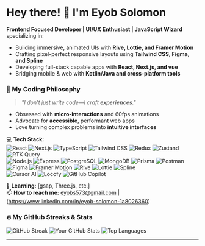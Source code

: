 # Hey there! 👋 I'm Eyob Solomon 
 
**Frontend Focused Developer | UI/UX Enthusiast | JavaScript Wizard** 
specializing in:  
- Building immersive, animated UIs with **Rive, Lottie, and Framer Motion**  
- Crafting pixel-perfect responsive layouts using **Tailwind CSS, Figma, and Spline**  
- Developing full-stack capable apps with **React, Next.js, and vue**  
- Bridging mobile & web with **Kotlin/Java and cross-platform tools**  

### 🎯 My Coding Philosophy  
> *"I don’t just write code—I craft **experiences**."*  
- Obsessed with **micro-interactions** and 60fps animations  
- Advocate for **accessible**, performant web apps  
- Love turning complex problems into **intuitive interfaces** 

💻 **Tech Stack:**  
![React](https://img.shields.io/badge/-React-61DAFB?logo=react&logoColor=black) 
![Next.js](https://img.shields.io/badge/-Next.js-000000?logo=next.js&logoColor=white) 
![TypeScript](https://img.shields.io/badge/-TypeScript-3178C6?logo=typescript&logoColor=white) 
![Tailwind CSS](https://img.shields.io/badge/-Tailwind_CSS-06B6D4?logo=tailwind-css&logoColor=white) 
![Redux](https://img.shields.io/badge/-Redux-764ABC?logo=redux&logoColor=white) 
![Zustand](https://img.shields.io/badge/-Zustand-000?logo=zustand&logoColor=white) 
![RTK Query](https://img.shields.io/badge/-RTK_Query-764ABC?logo=redux&logoColor=white)   
![Node.js](https://img.shields.io/badge/-Node.js-339933?logo=node.js&logoColor=white) 
![Express](https://img.shields.io/badge/-Express-000000?logo=express&logoColor=white) 
![PostgreSQL](https://img.shields.io/badge/-PostgreSQL-4169E1?logo=postgresql&logoColor=white) 
![MongoDB](https://img.shields.io/badge/-MongoDB-47A248?logo=mongodb&logoColor=white) 
![Prisma](https://img.shields.io/badge/-Prisma-2D3748?logo=prisma&logoColor=white) 
![Postman](https://img.shields.io/badge/-Postman-FF6C37?logo=postman&logoColor=white)  
![Figma](https://img.shields.io/badge/-Figma-F24E1E?logo=figma&logoColor=white) 
![Framer Motion](https://img.shields.io/badge/-Framer_Motion-0055FF?logo=framer&logoColor=white) 
![Rive](https://img.shields.io/badge/-Rive-FF7C4D?logo=rive&logoColor=white) 
![Lottie](https://img.shields.io/badge/-Lottie-31D8FF?logo=airbnb&logoColor=white) 
![Spline](https://img.shields.io/badge/-Spline-6CCEF5?logo=spline&logoColor=white)  
![Cursor AI](https://img.shields.io/badge/-Cursor_AI-000?logo=cursor&logoColor=white) 
![Locofy](https://img.shields.io/badge/-Locofy-FF6C37?logo=locofy&logoColor=white) 
![GitHub Copilot](https://img.shields.io/badge/-GitHub_Copilot-000?logo=githubcopilot&logoColor=white)
 
🌱 **Learning:** [gsap, Three.js, etc.]  
📫 **How to reach me:** eyobs573@gmail.com | (https://www.linkedin.com/in/eyob-solomon-1a8026360)  


### 🔥 My GitHub Streaks & Stats
![GitHub Streak](https://streak-stats.demolab.com?user=eyob231&theme=red&hide_border=true)
![Your GitHub Stats](https://github-readme-stats.vercel.app/api?username=eyob231&show_icons=true&theme=radical&hide_border=true&include_all_commits=true)
![Top Languages](https://github-readme-stats.vercel.app/api/top-langs/?username=eyob231&layout=compact&theme=dark&hide_border=true)

---
   
 

